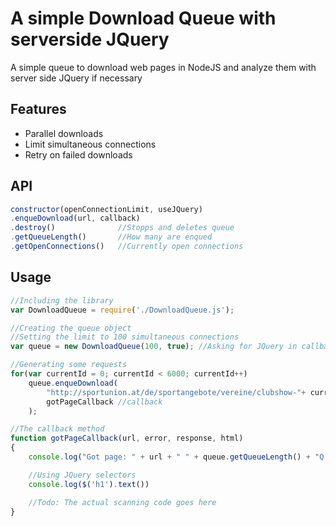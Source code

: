 # A simple Download Queue with serverside JQuery
A simple queue to download web pages in NodeJS and analyze them with server side JQuery if necessary

## Features
* Parallel downloads
* Limit simultaneous connections
* Retry on failed downloads

## API
``` Javascript
constructor(openConnectionLimit, useJQuery)
.enqueDownload(url, callback)
.destroy()              //Stopps and deletes queue
.getQueueLength()       //How many are enqued
.getOpenConnections()   //Currently open connections
```

## Usage
``` Javascript
//Including the library
var DownloadQueue = require('./DownloadQueue.js');

//Creating the queue object
//Setting the limit to 100 simultaneous connections
var queue = new DownloadQueue(100, true); //Asking for JQuery in callback 

//Generating some requests
for(var currentId = 0; currentId < 6000; currentId++)
    queue.enqueDownload(
        "http://sportunion.at/de/sportangebote/vereine/clubshow-"+ currentId +"?Page=1", //Url
        gotPageCallback //callback
    );

//The callback method
function gotPageCallback(url, error, response, html) 
{
    console.log("Got page: " + url + " " + queue.getQueueLength() + "Q " + queue.getOpenConnections() + "c's");

    //Using JQuery selectors
    console.log($('h1').text())

    //Todo: The actual scanning code goes here
}
```